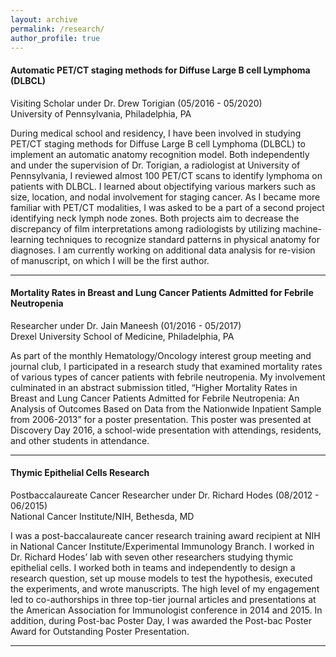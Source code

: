 ```yaml
---
layout: archive
permalink: /research/
author_profile: true
---
```


#### Automatic PET/CT staging methods for Diffuse Large B cell Lymphoma (DLBCL)
<p class="info">Visiting Scholar under Dr. Drew Torigian (05/2016 - 05/2020)<br>
University of Pennsylvania, Philadelphia, PA</p>
During medical school and residency, I have been involved in studying PET/CT staging methods for Diffuse Large B cell Lymphoma (DLBCL) to implement an automatic anatomy recognition model. Both independently and under the supervision of Dr. Torigian, a radiologist at University of Pennsylvania, I reviewed almost 100 PET/CT scans to identify lymphoma on patients with DLBCL. I learned about objectifying various markers such as size, location, and nodal involvement for staging cancer. As I became more familiar with PET/CT modalities, I was asked to be a part of a second project identifying neck lymph node zones. Both projects aim to decrease the discrepancy of film interpretations among radiologists by utilizing machine-learning techniques to recognize standard patterns in physical anatomy for diagnoses. I am currently working on additional data analysis for re-vision of manuscript, on which I will be the first author.

---

#### Mortality Rates in Breast and Lung Cancer Patients Admitted for Febrile Neutropenia
<p class="info">Researcher under Dr. Jain Maneesh (01/2016 - 05/2017)<br>
Drexel University School of Medicine, Philadelphia, PA</p>
As part of the monthly Hematology/Oncology interest group meeting and journal club, I participated in a research study that examined mortality rates of various types of cancer patients with febrile neutropenia. My involvement culminated in an abstract submission titled, “Higher Mortality Rates in Breast and Lung Cancer Patients Admitted for Febrile Neutropenia: An Analysis of Outcomes Based on Data from the Nationwide Inpatient Sample from 2006-2013” for a poster presentation. This poster was presented at Discovery Day 2016, a school-wide presentation with attendings, residents, and other students in attendance.

---

#### Thymic Epithelial Cells Research
<p class="info">Postbaccalaureate Cancer Researcher under Dr. Richard Hodes (08/2012 - 06/2015)<br>
National Cancer Institute/NIH, Bethesda, MD</p>
I was a post-baccalaureate cancer research training award recipient at NIH in National Cancer Institute/Experimental Immunology Branch. I worked in Dr. Richard Hodes’ lab with seven other researchers studying thymic epithelial cells. I worked both in teams and independently to design a research question, set up mouse models to test the hypothesis, executed the experiments, and wrote manuscripts. The high level of my engagement led to co-authorships in three top-tier journal articles and presentations at the American Association for Immunologist conference in 2014 and 2015. In addition, during Post-bac Poster Day, I was awarded the Post-bac Poster Award for Outstanding Poster Presentation.

---

